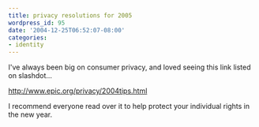 ```yaml
---
title: privacy resolutions for 2005
wordpress_id: 95
date: '2004-12-25T06:52:07-08:00'
categories:
- identity
---
```

I've always been big on consumer privacy, and loved seeing this link listed on slashdot...

<http://www.epic.org/privacy/2004tips.html>

I recommend everyone read over it to help protect your individual rights in the new year.
